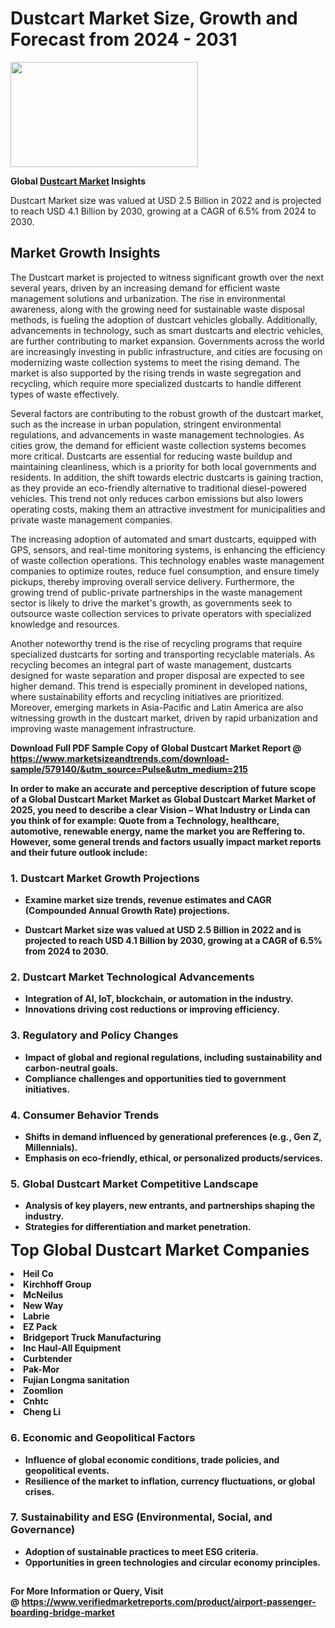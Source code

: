 <H1>Dustcart Market Size, Growth and Forecast from 2024 - 2031</H1><img class="aligncenter size-medium wp-image-584254" src="https://thirdeyenews.in/wp-content/uploads/2024/09/Global-Market-Research-300x168.jpeg" alt="" width="300" height="168" /><p><strong>Global&nbsp;<a href="https://www.marketsizeandtrends.com/download-sample/579140/&amp;utm_source=Pulse&amp;utm_medium=215">Dustcart Market</a> Insights</strong></p><p>Dustcart Market size was valued at USD 2.5 Billion in 2022 and is projected to reach USD 4.1 Billion by 2030, growing at a CAGR of 6.5% from 2024 to 2030.</p><p><h2>Market Growth Insights</h2> <p>The Dustcart market is projected to witness significant growth over the next several years, driven by an increasing demand for efficient waste management solutions and urbanization. The rise in environmental awareness, along with the growing need for sustainable waste disposal methods, is fueling the adoption of dustcart vehicles globally. Additionally, advancements in technology, such as smart dustcarts and electric vehicles, are further contributing to market expansion. Governments across the world are increasingly investing in public infrastructure, and cities are focusing on modernizing waste collection systems to meet the rising demand. The market is also supported by the rising trends in waste segregation and recycling, which require more specialized dustcarts to handle different types of waste effectively.</p> <p><strong></strong></p> <p>Several factors are contributing to the robust growth of the dustcart market, such as the increase in urban population, stringent environmental regulations, and advancements in waste management technologies. As cities grow, the demand for efficient waste collection systems becomes more critical. Dustcarts are essential for reducing waste buildup and maintaining cleanliness, which is a priority for both local governments and residents. In addition, the shift towards electric dustcarts is gaining traction, as they provide an eco-friendly alternative to traditional diesel-powered vehicles. This trend not only reduces carbon emissions but also lowers operating costs, making them an attractive investment for municipalities and private waste management companies.</p> <p>The increasing adoption of automated and smart dustcarts, equipped with GPS, sensors, and real-time monitoring systems, is enhancing the efficiency of waste collection operations. This technology enables waste management companies to optimize routes, reduce fuel consumption, and ensure timely pickups, thereby improving overall service delivery. Furthermore, the growing trend of public-private partnerships in the waste management sector is likely to drive the market's growth, as governments seek to outsource waste collection services to private operators with specialized knowledge and resources.</p> <p>Another noteworthy trend is the rise of recycling programs that require specialized dustcarts for sorting and transporting recyclable materials. As recycling becomes an integral part of waste management, dustcarts designed for waste separation and proper disposal are expected to see higher demand. This trend is especially prominent in developed nations, where sustainability efforts and recycling initiatives are prioritized. Moreover, emerging markets in Asia-Pacific and Latin America are also witnessing growth in the dustcart market, driven by rapid urbanization and improving waste management infrastructure.</p> <p><strong></p><p><span class=""><strong>Download Full PDF Sample Copy of Global Dustcart Market Report</strong> @ <a href="https://www.marketsizeandtrends.com/download-sample/579140/&amp;utm_source=Pulse&amp;utm_medium=215" target="_blank">https://www.marketsizeandtrends.com/download-sample/579140/&amp;utm_source=Pulse&amp;utm_medium=215</a></span></p><p>In order to make an accurate and perceptive description of future scope of a Global&nbsp;Dustcart Market Market as Global&nbsp;Dustcart Market Market of 2025, you need to describe a clear Vision &ndash; What Industry or Linda can you think of for example: Quote from a Technology, healthcare, automotive, renewable energy, name the market you are Reffering to. However, some general trends and factors usually impact market reports and their future outlook include:</p><h3>1.&nbsp;<strong>Dustcart Market Growth Projections</strong></h3><ul><li>Examine market size trends, revenue estimates and CAGR (Compounded Annual Growth Rate) projections.</li><li><p>Dustcart Market size was valued at USD 2.5 Billion in 2022 and is projected to reach USD 4.1 Billion by 2030, growing at a CAGR of 6.5% from 2024 to 2030.</p></li></ul><h3>2.&nbsp;<strong>Dustcart Market Technological Advancements</strong></h3><ul><li>Integration of AI, IoT, blockchain, or automation in the industry.</li><li>Innovations driving cost reductions or improving efficiency.</li></ul><h3>3.&nbsp;<strong>Regulatory and Policy Changes</strong></h3><ul><li>Impact of global and regional regulations, including sustainability and carbon-neutral goals.</li><li>Compliance challenges and opportunities tied to government initiatives.</li></ul><h3>4.&nbsp;<strong>Consumer Behavior Trends</strong></h3><ul><li>Shifts in demand influenced by generational preferences (e.g., Gen Z, Millennials).</li><li>Emphasis on eco-friendly, ethical, or personalized products/services.</li></ul><h3>5.&nbsp;<strong>Global Dustcart Market Competitive Landscape</strong></h3><ul><li>Analysis of key players, new entrants, and partnerships shaping the industry.</li><li>Strategies for differentiation and market penetration.</li></ul><p data-pm-slice="1 1 []"><span style="color: inherit; font-family: inherit; font-size: 25px;">Top Global Dustcart Market Companies</span></p><div class="" data-test-id=""><p><li>Heil Co</li><li> Kirchhoff Group</li><li> McNeilus</li><li> New Way</li><li> Labrie</li><li> EZ Pack</li><li> Bridgeport Truck Manufacturing</li><li> Inc Haul-All Equipment</li><li> Curbtender</li><li> Pak-Mor</li><li> Fujian Longma sanitation</li><li> Zoomlion</li><li> Cnhtc</li><li> Cheng Li</li></p></div><h3>6.&nbsp;<strong>Economic and Geopolitical Factors</strong></h3><ul><li>Influence of global economic conditions, trade policies, and geopolitical events.</li><li>Resilience of the market to inflation, currency fluctuations, or global crises.</li></ul><h3>7.&nbsp;<strong>Sustainability and ESG (Environmental, Social, and Governance)</strong></h3><ul><li>Adoption of sustainable practices to meet ESG criteria.</li><li>Opportunities in green technologies and circular economy principles.</li></ul><h2><strong style="font-size: 14px;">For More Information or Query, Visit @&nbsp;</strong><a style="background-color: #ffffff; font-size: 14px;" href="https://www.marketsizeandtrends.com/report/dustcart-market/" target="_blank">https://www.verifiedmarketreports.com/product/airport-passenger-boarding-bridge-market</a></h2>
